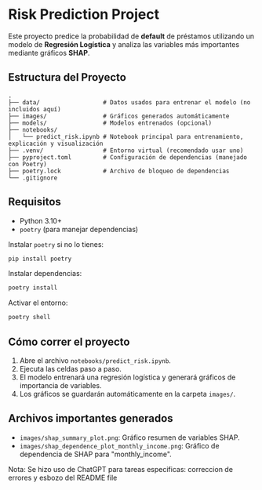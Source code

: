 # Risk Prediction Project

Este proyecto predice la probabilidad de **default** de préstamos utilizando un modelo de **Regresión Logística** y analiza las variables más importantes mediante gráficos **SHAP**.

## Estructura del Proyecto

```
.
├── data/                  # Datos usados para entrenar el modelo (no incluidos aquí)
├── images/                # Gráficos generados automáticamente
├── models/                # Modelos entrenados (opcional)
├── notebooks/
│   └── predict_risk.ipynb # Notebook principal para entrenamiento, explicación y visualización
├── .venv/                 # Entorno virtual (recomendado usar uno)
├── pyproject.toml         # Configuración de dependencias (manejado con Poetry)
├── poetry.lock            # Archivo de bloqueo de dependencias
└── .gitignore
```

## Requisitos

- Python 3.10+
- `poetry` (para manejar dependencias)

Instalar `poetry` si no lo tienes:

```bash
pip install poetry
```

Instalar dependencias:

```bash
poetry install
```

Activar el entorno:

```bash
poetry shell
```

## Cómo correr el proyecto

1. Abre el archivo `notebooks/predict_risk.ipynb`.
2. Ejecuta las celdas paso a paso.
3. El modelo entrenará una regresión logística y generará gráficos de importancia de variables.
4. Los gráficos se guardarán automáticamente en la carpeta `images/`.

## Archivos importantes generados

- `images/shap_summary_plot.png`: Gráfico resumen de variables SHAP.
- `images/shap_dependence_plot_monthly_income.png`: Gráfico de dependencia de SHAP para "monthly_income".

Nota: Se hizo uso de ChatGPT para tareas especificas: correccion de errores y esbozo del README file

